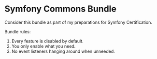# Symfony Commons Bundle

Consider this bundle as part of my preparations for Symfony Certification.

Bundle rules:
1. Every feature is disabled by default.
2. You only enable what you need.
3. No event listeners hanging around when unneeded.
